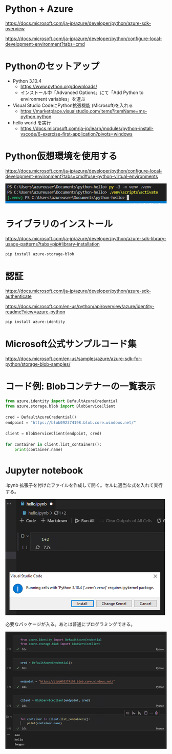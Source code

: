 # Python + Azure

https://docs.microsoft.com/ja-jp/azure/developer/python/azure-sdk-overview

https://docs.microsoft.com/ja-jp/azure/developer/python/configure-local-development-environment?tabs=cmd


# Pythonのセットアップ

- Python 3.10.4
  - https://www.python.org/downloads/
  - インストール中「Advanced Options」にて「Add Python to environment variables」を選ぶ
- Visual Studio CodeにPython拡張機能 (Microsoft)を入れる
  - https://marketplace.visualstudio.com/items?itemName=ms-python.python
- hello world を実行
  - https://docs.microsoft.com/ja-jp/learn/modules/python-install-vscode/6-exercise-first-application?pivots=windows

# Python仮想環境を使用する

https://docs.microsoft.com/ja-jp/azure/developer/python/configure-local-development-environment?tabs=cmd#use-python-virtual-environments

![](images/ss-2022-04-05-20-53-15.png)

# ライブラリのインストール

https://docs.microsoft.com/ja-jp/azure/developer/python/azure-sdk-library-usage-patterns?tabs=pip#library-installation

```sh
pip install azure-storage-blob
```
# 認証

https://docs.microsoft.com/ja-jp/azure/developer/python/azure-sdk-authenticate

https://docs.microsoft.com/en-us/python/api/overview/azure/identity-readme?view=azure-python

```sh
pip install azure-identity
```

# Microsoft公式サンプルコード集

https://docs.microsoft.com/en-us/samples/azure/azure-sdk-for-python/storage-blob-samples/


# コード例: Blobコンテナーの一覧表示

```python
from azure.identity import DefaultAzureCredential
from azure.storage.blob import BlobServiceClient

cred = DefaultAzureCredential()
endpoint = "https://blob092374198.blob.core.windows.net/"

client = BlobServiceClient(endpoint, cred)

for container in client.list_containers():
    print(container.name)
```

# Jupyter notebook

.ipynb 拡張子を付けたファイルを作成して開く。セルに適当な式を入れて実行する。

![](images/ss-2022-04-05-21-10-31.png)

必要なパッケージが入る。あとは普通にプログラミングできる。

![](images/ss-2022-04-05-21-12-27.png)